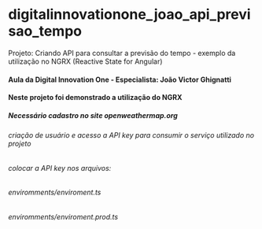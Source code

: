 # digitalinnovationone_joao_api_previsao_tempo
Projeto: Criando API para consultar a previsão do tempo - exemplo da utilização no NGRX (Reactive State for Angular)
#### Aula da Digital Innovation One - Especialista: João Victor Ghignatti

#### Neste projeto foi demonstrado a utilização do NGRX 

##### Necessário cadastro no site openweathermap.org
###### criação de usuário e acesso a API key para consumir o serviço utilizado no projeto
###### colocar a API key nos arquivos:
###### enviromments/enviroment.ts
###### enviromments/enviroment.prod.ts
